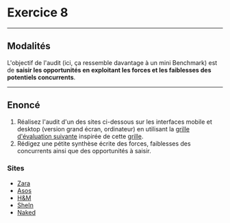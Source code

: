 # Exercice 8

---

## Modalités

L'objectif de l'audit (ici, ça ressemble davantage à un mini Benchmark) est de **saisir les opportunités en exploitant les forces et les faiblesses des potentiels concurrents**.

---

## Enoncé

1. Réalisez l'audit d'un des sites ci-dessous sur les interfaces mobile et desktop (version grand écran, ordinateur) en utilisant la [grille d'évaluation suivante](./ressources/grille-ux.xlsx) inspirée de cette [grille](https://drive.google.com/file/d/1Otx09RtOEsTTzROAxSdNPlfotB5p_nxw/view).
2. Rédigez une pétite synthèse écrite des forces, faiblesses des concurrents ainsi que des opportunités à saisir.

### Sites
 
- [Zara](https://www.zara.com/fr/)
- [Asos](https://www.asos.com/fr/?r=1)
- [H&M](https://www2.hm.com/fr_fr/index.html)
- [SheIn](https://fr.shein.com)
- [Naked](https://www.na-kd.com/fr)